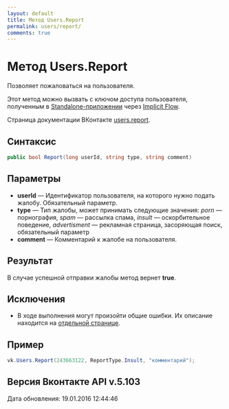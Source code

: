```yaml
---
layout: default
title: Метод Users.Report
permalink: users/report/
comments: true
---
```

# Метод Users.Report
Позволяет пожаловаться на пользователя.

Этот метод можно вызвать с ключом доступа пользователя, полученным в [Standalone-приложении](https://vk.com/dev/standalone) через [Implicit Flow](https://vk.com/dev/implicit_flow_user).

Страница документации ВКонтакте [users.report](https://vk.com/dev/users.report).

## Синтаксис
``` csharp
public bool Report(long userId, string type, string comment)
```

## Параметры
+ **userId** — Идентификатор пользователя, на которого нужно подать жалобу. Обязательный параметр.
+ **type** — Тип жалобы, может принимать следующие значения: *porn* — порнография, *spam* — рассылка спама, *insult* — оскорбительное поведение, *advertisment* — рекламная страница, засоряющая поиск, обязательный параметр
+ **comment** — Комментарий к жалобе на пользователя.

## Результат
В случае успешной отправки жалобы метод вернет **true**.

## Исключения
+ В ходе выполнения могут произойти общие ошибки. Их описание находится на [отдельной странице](https://vk.com/dev/errors).

## Пример
``` csharp
vk.Users.Report(243663122, ReportType.Insult, "комментарий");
```

## Версия Вконтакте API v.5.103
Дата обновления: 19.01.2016 12:44:46

